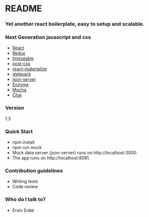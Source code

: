# README #


### Yet another react boilerplate, easy to setup and scalable. ###
### Next Generation javascript and css ###

* <a href='https://facebook.github.io/react/'>React</a>
* <a href='http://redux.js.org/'>Redux</a>
* <a href='https://facebook.github.io/immutable-js/'>Immutable</a>
* <a href='http://postcss.org/'>post-css</a>
* <a href='https://react-materialize.github.io/'>react-materialize</a>
* <a href='https://webpack.github.io/'>webpack</a>
* <a href='https://github.com/typicode/json-server'>json-server</a>
* <a href='http://airbnb.io/enzyme/'>Enzyme</a>
* <a href='https://mochajs.org/'>Mocha</a>
* <a href='http://chaijs.com/'>Chai</a>


### Version ###
1.3

### Quick Start ###

* npm install
* npm run mock 
* Mock data server (json-server) runs on http://localhost:3000.
* The app runs on http://localhost:8081.

### Contribution guidelines ###
* Writing tests
* Code review

### Who do I talk to? ###
* Ersin Erdal
